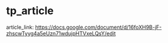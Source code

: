 # tp_article
article_link: https://docs.google.com/document/d/16foXH9B-jF-zhscwTyyg4a5eUzn71wdujpHTVxeLQsY/edit
